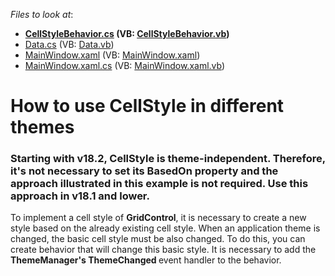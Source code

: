 <!-- default file list -->
*Files to look at*:

* **[CellStyleBehavior.cs](./CS/CellStyle/CellStyleBehavior.cs) (VB: [CellStyleBehavior.vb](./VB/CellStyle/CellStyleBehavior.vb))**
* [Data.cs](./CS/CellStyle/Data.cs) (VB: [Data.vb](./VB/CellStyle/Data.vb))
* [MainWindow.xaml](./CS/CellStyle/MainWindow.xaml) (VB: [MainWindow.xaml](./VB/CellStyle/MainWindow.xaml))
* [MainWindow.xaml.cs](./CS/CellStyle/MainWindow.xaml.cs) (VB: [MainWindow.xaml.vb](./VB/CellStyle/MainWindow.xaml.vb))
<!-- default file list end -->
# How to use CellStyle in different themes

### Starting with v18.2, CellStyle is theme-independent. Therefore, it's not necessary to set its BasedOn property and the approach illustrated in this example is not required. Use this approach in v18.1 and lower.


<p>To implement a cell style of <strong>GridControl</strong>, it is necessary to create a new style based on the already existing cell style. When an application theme is changed, the basic cell style must be also changed. To do this, you can create behavior that will change this basic style. It is necessary to add the <strong>ThemeManager's ThemeChanged </strong>event handler to the behavior.</p>

<br/>


